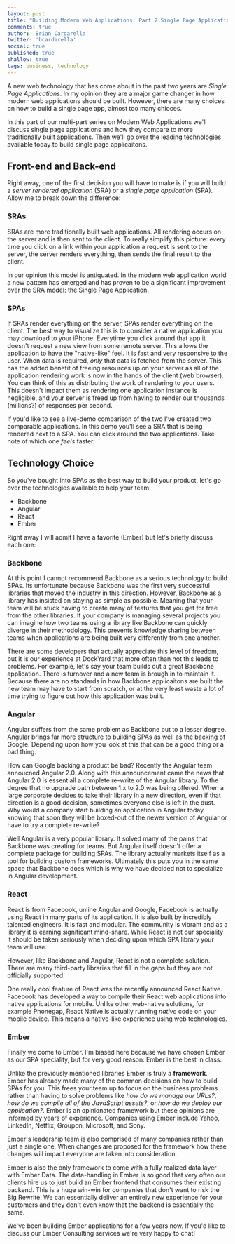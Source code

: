 ```yaml
---
layout: post
title: "Building Modern Web Applications: Part 2 Single Page Applications"
comments: true
author: 'Brian Cardarella'
twitter: 'bcardarella'
social: true
published: true
shallow: true
tags: business, technology
---
```


A new web technology that has come about in the past two years are
*Single Page Applications*. In my opinion they are a major game changer
in how modern web applications should be built. However, there are many
choices on how to build a single page app, almost too many chioces.

In this part of our multi-part series on Modern Web Applications we'll
discuss single page applications and how they compare to more
traditionally built applications. Then we'll go over the leading
technologies available today to build single page applicaitons.

## Front-end **and** Back-end

Right away, one of the first decision you will have to make is if you
will build a *server rendered application* (SRA) or a *single page
application* (SPA). Allow me to break down the difference:

### SRAs

SRAs are more traditionally built web applications. All rendering occurs
on the server and is then sent to the client. To really simplify this
picture: every time you click on a link within your application a
request is sent to the server, the server renders everything, then sends
the final result to the client.

In our opinion this model is antiquated. In the modern web application
world a new pattern has emerged and has proven to be a significant
improvement over the SRA model: the Single Page Application.

### SPAs

If SRAs render everything on the server, SPAs render everything on the
client. The best way to visualize this is to consider a native
application you may download to your iPhone. Everytime you click around
that app it doesn't request a new view from some remote server. This
allows the application to have the "native-like" feel. It is fast and
very responsive to the user. When data is required, *only* that data is
fetched from the server. This has the added benefit of freeing resources
up on your server as all of the application rendering work is now in the
hands of the client (web browser). You can think of this as distributing
the work of rendering to your users. This doesn't impact them as
rendering one application instance is negligible, and your server is
freed up from having to render our thousands (millions?) of responses
per second.

If you'd like to see a live-demo comparison of the two I've created two
comparable applications. In this demo you'll see a SRA that is being
rendered next to a SPA. You can click around the two applications. Take
note of which one *feels* faster.

## Technology Choice

So you've bought into SPAs as the best way to build your product, let's go
over the technologies available to help your team:

* Backbone
* Angular
* React
* Ember

Right away I will admit I have a favorite (Ember) but let's briefly
discuss each one:

### Backbone

At this point I cannot recommend Backbone as a serious technology to
build SPAs. Its unfortunate because Backbone was the first very
successful libraries that moved the industry in this direction. However,
Backbone as a library has insisted on staying as simple as possible.
Meaning that your team will be stuck having to create many of features
that you get for free from the other libraries. If your company is
managing several projects you can imagine how two teams using a library
like Backbone can quickly diverge in their methodology. This prevents
knowledge sharing between teams when applications are being built very
differently from one another.

There are some developers that actually appreciate this level of
freedom, but it is our experience at DockYard that more often than not
this leads to problems. For example, let's say your team builds out a
great Backbone application. There is turnover and a new team is brough
in to maintain it. Because there are no standards in how Backbone
applicaitons are built the new team may have to start from scratch, or
at the very least waste a lot of time trying to figure out how this
application was built.

### Angular

Angular suffers from the same problem as Backbone but to a lesser
degree. Angular brings far more structure to building SPAs as well as
the backing of Google. Depending upon how you look at this that can be a
good thing or a bad thing.

How can Google backing a product be bad? Recently the Angular team
annoucned Angular 2.0. Along with this announcement came the news that
Angular 2.0 is essentiall a complete re-write of the Angular library. To
the degree that no upgrade path between 1.x to 2.0 was being offered.
When a large corporate decides to take their library in a new direction,
even if that direction is a good decision, sometimes everyone else is
left in the dust. Why would a company start building an application in
Angular today knowing that soon they will be boxed-out of the newer
version of Angular or have to try a complete re-write?

Well Angular is a very popular library. It solved many of the pains
that Backbone was creating for teams. But Angular itself doesn't offer a
complete package for building SPAs. The library actually markets itself
as a tool for building custom frameworks. Ultimately this puts you in
the same space that Backbone does which is why we have decided not to
specialize in Angular development.

### React

React is from Facebook, unline Angular and Google, Facebook is actually
using React in many parts of its application. It is also built by
incredibly talented engineers. It is fast and modular. The community is
vibrant and as a library it is earning significant mind-share. While
React is not our speciality it should be taken seriously when deciding
upon which SPA library your team will use.

However, like Backbone and Angular, React is not a complete solution.
There are many third-party libraries that fill in the gaps but they are
not officially supported.

One really cool feature of React was the recently announced React
Native. Facebook has developed a way to compile their React web
applications into native applications for mobile. Unlike other
web-native solutions, for example Phonegap, React Native is actually
running *native* code on your mobile device. This means a native-like
experience using web technologies.

### Ember

Finally we come to Ember. I'm biased here because we have chosen Ember
as our SPA speciality, but for very good reason: Ember is the best in
class.

Unlike the previously mentioned libraries Ember is truly a
**framework**. Ember has already made many of the common decisions on
how to build SPAs for you. This frees your team up to focus on the
business problems rather than having to solve problems like *how do we
manage our URLs?*, *how do we compile all of the JavaScript assets?*, or
*how do we deploy our application?*. Ember is an opinionated framework
but these opinions are informed by years of experience. Companies using
Ember include Yahoo, LinkedIn, Netflix, Groupon, Microsoft, and Sony.

Ember's leadership team is also comprised of many companies rather than
just a single one. When changes are proposed for the framework how these
changes will impact everyone are taken into consideration.

Ember is also the only framework to come with a fully realized data
layer with Ember Data. The data-handling in Ember is so good that very
often our clients hire us to just build an Ember frontend that consumes their
existing backend. This is a huge win-win for companies that don't want
to risk the Big Rewrite. We can essentially deliver an entirely new
experience for your customers and they don't even know that the backend
is essentially the same.

We've been building Ember applications for a few years now. If you'd
like to discuss our Ember Consulting services we're very happy to chat!
